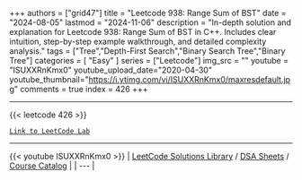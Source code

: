 
+++
authors = ["grid47"]
title = "Leetcode 938: Range Sum of BST"
date = "2024-08-05"
lastmod = "2024-11-06"
description = "In-depth solution and explanation for Leetcode 938: Range Sum of BST in C++. Includes clear intuition, step-by-step example walkthrough, and detailed complexity analysis."
tags = ["Tree","Depth-First Search","Binary Search Tree","Binary Tree"]
categories = [
    "Easy"
]
series = ["Leetcode"]
img_src = ""
youtube = "ISUXXRnKmx0"
youtube_upload_date="2020-04-30"
youtube_thumbnail="https://i.ytimg.com/vi/ISUXXRnKmx0/maxresdefault.jpg"
comments = true
index = 426
+++



---
{{< leetcode 426 >}}

[`Link to LeetCode Lab`](https://leetcode.com/problems/range-sum-of-bst/description/)

---
{{< youtube ISUXXRnKmx0 >}}
| [LeetCode Solutions Library](https://grid47.xyz/leetcode/) / [DSA Sheets](https://grid47.xyz/sheets/) / [Course Catalog](https://grid47.xyz/courses/) |
| --- |
